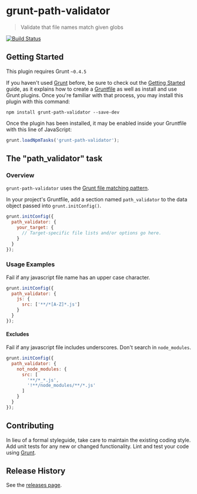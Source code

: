 # grunt-path-validator

> Validate that file names match given globs

[![Build Status](https://travis-ci.org/TheSavior/grunt-path-validator.svg?branch=master)](https://travis-ci.org/TheSavior/grunt-path-validator)

## Getting Started
This plugin requires Grunt `~0.4.5`

If you haven't used [Grunt](http://gruntjs.com/) before, be sure to check out the [Getting Started](http://gruntjs.com/getting-started) guide, as it explains how to create a [Gruntfile](http://gruntjs.com/sample-gruntfile) as well as install and use Grunt plugins. Once you're familiar with that process, you may install this plugin with this command:

```shell
npm install grunt-path-validator --save-dev
```

Once the plugin has been installed, it may be enabled inside your Gruntfile with this line of JavaScript:

```js
grunt.loadNpmTasks('grunt-path-validator');
```

## The "path_validator" task

### Overview
`grunt-path-validator` uses the [Grunt file matching pattern](http://gruntjs.com/configuring-tasks#files).


In your project's Gruntfile, add a section named `path_validator` to the data object passed into `grunt.initConfig()`.

```js
grunt.initConfig({
  path_validator: {
    your_target: {
      // Target-specific file lists and/or options go here.
    }
  }
});
```

### Usage Examples

Fail if any javascript file name has an upper case character.

```js
grunt.initConfig({
  path_validator: {
    js: {
      src: ['**/*[A-Z]*.js']
    }
  }
});
```

#### Excludes

Fail if any javascript file includes underscores. Don't search in `node_modules`.

```js
grunt.initConfig({
  path_validator: {
    not_node_modules: {
      src: [
        '**/*_*.js',
        '!**/node_modules/**/*.js'
      ]
    }
  }
});
```

## Contributing
In lieu of a formal styleguide, take care to maintain the existing coding style. Add unit tests for any new or changed functionality. Lint and test your code using [Grunt](http://gruntjs.com/).

## Release History
See the [releases page](https://github.com/TheSavior/grunt-path-validator/releases).
